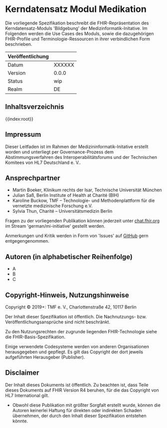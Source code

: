 # Kerndatensatz Modul Medikation

Die vorliegende Spezifikation beschreibt die FHIR-Repräsentation des Kerndatensatz-Moduls 'Bildgebung' der Medizinformatik-Initative.
Im Folgenden werden die Use Cases des Moduls, sowie die dazugehörigen FHIR-Profile und Terminologie-Ressourcen in ihrer verbindlichen Form beschrieben.

| Veröffentlichung   |   |
|---------|---|
| Datum   | XXXXXX |
| Version | 0.0.0 |
| Status  | wip      |
| Realm   | DE          | 

## Inhaltsverzeichnis

{{index:root}}

## Impressum
Dieser Leitfaden ist im Rahmen der Medizininformatik-Initative erstellt worden und unterliegt per Governance-Prozess dem Abstimmungsverfahren des Interoperabilitätsforums und der Technischen Komitees von HL7 Deutschland e. V..

## Ansprechpartner
* Martin Boeker, Klinikum rechts der Isar, Technische Universität München
* Julian Saß, Berlin Institute of Health at Charité (BIH)
* Karoline Buckow, TMF – Technologie- und Methodenplattform
für die vernetzte medizinische Forschung e.V.
* Sylvia Thun, Charité – Universitätsmedizin Berlin

Fragen zu der vorliegenden Publikation können jederzeit unter [chat.fhir.org](chat.fhir.org) im Stream 'german/mi-initiative' gestellt werden.

Anmerkungen und Kritik werden in Form von 'Issues' auf [GitHub](https://github.com/medizininformatik-initiative/kerndatensatzmodul-medikation/issues) gern entgegengenommen.


## Autoren (in alphabetischer Reihenfolge)

* A
* B
* C

## Copyright-Hinweis, Nutzungshinweise
Copyright © 2019+: TMF e. V., Charlottenstraße 42, 10117 Berlin

Der Inhalt dieser Spezifikation ist öffentlich. Die Nachnutzungs- bzw. Veröffentlichungsansprüche sind nicht beschränkt.

Zu den Nutzungsrechten der zugrunde liegenden FHIR-Technologie siehe die FHIR-Basis-Spezifikation.

Einige verwendete Codesysteme werden von anderen Organisationen herausgegeben und gepflegt. Es gilt das Copyright der dort jeweils aufgeführten Herausgeber (Publisher).

## Disclaimer
Der Inhalt dieses Dokuments ist öffentlich. Zu beachten ist, dass Teile dieses Dokuments auf FHIR Version R4 beruhen, für die das Copyright von HL7 International gilt.

* Obwohl diese Publikation mit größter Sorgfalt erstellt wurde, können die Autoren keinerlei Haftung für direkten oder indirekten Schaden übernehmen, der durch den Inhalt dieser Spezifikation entstehen könnte.

